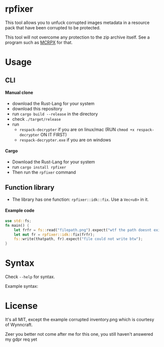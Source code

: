 # rpfixer

This tool allows you to unfuck corrupted images metadata in a resource pack that have been corrupted to be protected.

This tool will not overcome any protection to the zip archive itself. See a program such as [MCRPX](https://github.com/Speedy11CZ/mcrpx) for that.

# Usage


## CLI

#### Manual clone
- download the Rust-Lang for your system
- download this repository
- run `cargo build --release` in the directory
- check `./target/release`
- run 
  - `respack-decrypter` if you are on linux/mac (RUN `chmod +x respack-decrypter` ON IT FIRST) 
  - `respack-decrypter.exe` if you are on windows
#### Cargo
- Download the Rust-Lang for your system
- run `cargo install rpfixer`
- Then run the `rpfixer` command

## Function library
- The library has one function: `rpfixer::idk::fix`. Use a `Vec<u8>` in it.
#### Example code
```rust
use std::fs;
fn main() {
    let frfr = fs::read("filepath.png").expect("wtf the path doesnt exist");
    let mut fr = rpfixer::idk::fix(frfr);
    fs::write(thatpath, fr).expect("file could not write btw");
}
```


# Syntax

Check `--help` for syntax.

Example syntax:


# License

It's all MIT, except the example corrupted inventory.png which is courtesy of Wynncraft. 

Zeer you better not come after me for this one, you still haven't answered my gdpr req yet